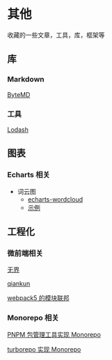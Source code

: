 # 其他

收藏的一些文章，工具，库，框架等

## 库

### Markdown

[ByteMD](https://bytemd.js.org/)

### 工具

[Lodash](www.lodashjs.com)

## 图表

### Echarts 相关

- 词云图
  - [echarts-wordcloud](https://www.npmjs.com/package/echarts-wordcloud)
  - [示例](https://juejin.cn/post/7257386139849850941?searchId=20230815081821D0EC0B80B4111F6F3DFD)

## 工程化

### 微前端相关

[无界](https://juejin.cn/post/6844903924)

[qiankun](https://juejin.cn/post/6844903924)

[webpack5 的模块联邦](https://juejin.cn/post/6844903924)

### Monorepo 相关

[PNPM 包管理工具实现 Monorepo](https://juejin.cn/post/6844903924)

[turborepo 实现 Monorepo](https://juejin.cn/post/6844903924)
